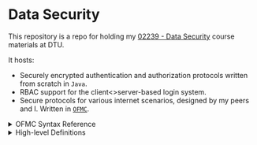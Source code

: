 # Data Security

This repository is a repo for holding my [02239 - Data Security](https://kurser.dtu.dk/course/02239) course materials at DTU.

It hosts:

- Securely encrypted authentication and authorization protocols written from scratch in `Java`.
- RBAC support for the client<>server-based login system.
- Secure protocols for various internet scenarios, designed by my peers and I. Written in [`OFMC`](https://people.inf.ethz.ch/basin/pubs/ijis04.pdf).

<details><summary>OFMC Syntax Reference</summary>

<br>

`A` - Variable (starts uppercase)
`s` - Constant (starts lowercase)
`sk(A,B)` _or_ `ck(A,B)` - Shared secret key of `A` and `B`
`pw(A,B)` - The password of `A` at server `B`
`pk(A)` - The public key of `A`
`inv(K)` - The private key that belongs to `K`
`exp(g,X)` - Computes `g^X` via the modulo process making it too hard to undo without `X`
`{M}K` - A message `M` encrypted by `K`
`{|M|}K` - Symmetrically encrypt message `M` with key `K`
`{M}inv(K)` - Signed message `M` with the private key of `K`
`h(M)` - Cryptographic hash of message `M` (`h()` is a manually defined function)
`M1,M2,M3` - Concatenation
`A->B:` - `A` is sending a message to `B`; note they are variables so they could be intruders

</details>

<details><summary>High-level Definitions</summary>

<br>

> These definitions use `OFMC` syntax for ease of interpretation and translation.

#### Assymetric Encryption

In assymetric encryption (public-key encryption), every agent `A` has key-pair `(K,inv(K))` consisting of a public key `K` and a private key `inv(K)`.

#### Symmetric Encryption

In symmetric encryption, the same key that encrypts a message also decrypts it. Usually, two agents share a secret key `K`, and an agent can decrypt symmetrically encrypted message `{|M|}K` only if they have `K`.

#### Signatures

Signing is encrypting with private keys. `{M}inv(pk(A))` is `M` signed by `A`'s private key, so it can only be produced by someone who holds the full key pair `(A,inv(pk(A)))`, aka `A`.

#### Nonces and Hashes

A nonce (number-once) is denoted by `NK` conventionally for `K` variable, and it's for ensuring duplicate messages are caught, oftentimes preventing replay attacks. It's a random number only used once.

A hash is denoted by `h(M)`, a manually defined function.

</details>
